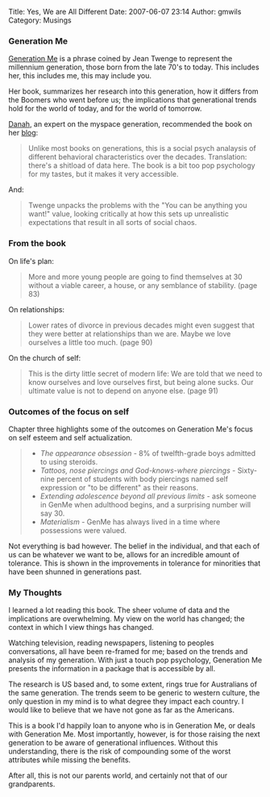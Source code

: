 Title: Yes, We are All Different
Date: 2007-06-07 23:14
Author: gmwils
Category: Musings

### Generation Me

[Generation Me][] is a phrase coined by Jean Twenge to represent the
millennium generation, those born from the late 70's to today. This
includes her, this includes me, this may include you.

Her book, summarizes her research into this generation, how it differs
from the Boomers who went before us; the implications that generational
trends hold for the world of today, and for the world of tomorrow.

[Danah][], an expert on the myspace generation, recommended the book on
her [blog][Danah]:

> Unlike most books on generations, this is a social psych analaysis of
> different behavioral characteristics over the decades. Translation:
> there's a shitload of data here. The book is a bit too pop psychology
> for my tastes, but it makes it very accessible.

And:

> Twenge unpacks the problems with the "You can be anything you want!"
> value, looking critically at how this sets up unrealistic expectations
> that result in all sorts of social chaos.

### From the book

On life's plan:

> More and more young people are going to find themselves at 30 without
> a viable career, a house, or any semblance of stability. (page 83)

On relationships:

> Lower rates of divorce in previous decades might even suggest that
> they were better at relationships than we are. Maybe we love ourselves
> a little too much. (page 90)

On the church of self:

> This is the dirty little secret of modern life: We are told that we
> need to know ourselves and love ourselves first, but being alone
> sucks. Our ultimate value is not to depend on anyone else. (page 91)

### Outcomes of the focus on self


Chapter three highlights some of the outcomes on Generation Me's focus
on self esteem and self actualization.

> -   *The appearance obsession* - 8% of twelfth-grade boys admitted to
>     using steroids.
> -   *Tattoos, nose piercings and God-knows-where piercings* -
>     Sixty-nine percent of students with body piercings named self
>     expression or "to be different" as their reasons.
> -   *Extending adolescence beyond all previous limits* - ask someone
>     in GenMe when adulthood begins, and a surprising number will say
>     30.
> -   *Materialism* - GenMe has always lived in a time where possessions
>     were valued.

Not everything is bad however. The belief in the individual, and that
each of us can be whatever we want to be, allows for an incredible
amount of tolerance. This is shown in the improvements in tolerance for
minorities that have been shunned in generations past.

### My Thoughts

I learned a lot reading this book. The sheer volume of data and the
implications are overwhelming. My view on the world has changed; the
context in which I view things has changed.

Watching television, reading newspapers, listening to peoples
conversations, all have been re-framed for me; based on the trends and
analysis of my generation. With just a touch pop psychology, Generation
Me presents the information in a package that is accessible by all.

The research is US based and, to some extent, rings true for Australians
of the same generation. The trends seem to be generic to western
culture, the only question in my mind is to what degree they impact each
country. I would like to believe that we have not gone as far as the
Americans.

This is a book I'd happily loan to anyone who is in Generation Me, or
deals with Generation Me. Most importantly, however, is for those
raising the next generation to be aware of generational influences.
Without this understanding, there is the risk of compounding some of the
worst attributes while missing the benefits.

After all, this is not our parents world, and certainly not that of our
grandparents.


  [Generation Me]: http://www.amazon.com/exec/obidos/asin/0743276981/ref=nosim/pseudofish-20
  [Danah]: http://www.zephoria.org/thoughts/archives/2007/04/29/generation_me.html
